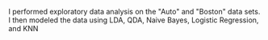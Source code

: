 I performed exploratory data analysis on the "Auto" and "Boston" data sets. 
I then modeled the data using LDA, QDA, Naive Bayes, Logistic Regression, and KNN
